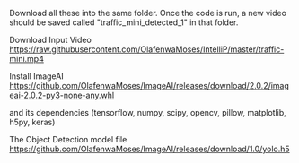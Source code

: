 Download all these into the same folder. Once the code is run, a new video should be saved called "traffic_mini_detected_1" in that folder. 

Download Input Video
https://raw.githubusercontent.com/OlafenwaMoses/IntelliP/master/traffic-mini.mp4

Install ImageAI
https://github.com/OlafenwaMoses/ImageAI/releases/download/2.0.2/imageai-2.0.2-py3-none-any.whl

and its dependencies (tensorflow, numpy, scipy, opencv, pillow, matplotlib, h5py, keras)

The Object Detection model file
https://github.com/OlafenwaMoses/ImageAI/releases/download/1.0/yolo.h5
